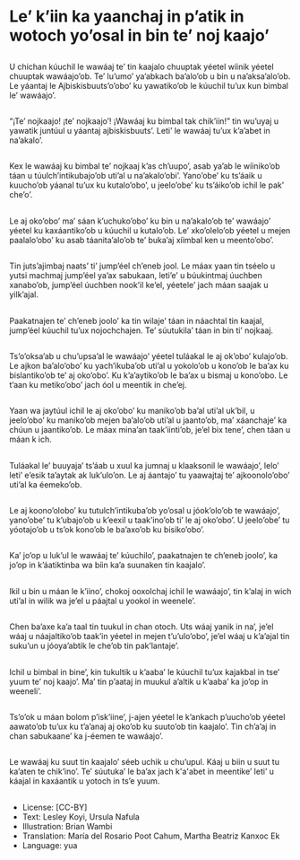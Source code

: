 # Le’ k’iin ka yaanchaj in p’atik in wotoch yo’osal in bin te’ noj kaajo’

##
U chichan kúuchil le wawáaj te’ tin kaajalo chuuptak yéetel wíinik yéetel chuuptak wawáajo’ob. Te’ lu’umo’ ya’abkach ba’alo’ob u bin u na’aksa’alo’ob. Le yáantaj le Ajbiskisbuuts’o’obo’ ku yawatiko’ob le kúuchil tu’ux kun bimbal le’ wawáajo’.

##
“¡Te’ nojkaajo! ¡te’ nojkaajo’! ¡Wawáaj ku bimbal tak chik’iin!” tin wu’uyaj u yawatik juntúul u yáantaj ajbiskisbuuts’. Leti’ le wawáaj tu’ux k’a’abet in na’akalo’.

##
Kex le wawáaj ku bimbal te’ nojkaaj k’as ch’uupo’, asab ya’ab le wíiniko’ob táan u túulch’intikubajo’ob uti’al u na’akalo’obi’. Yano’obe’ ku ts’áaik u kuucho’ob yáanal tu’ux ku kutalo’obo’, u jeelo’obe’ ku ts’áiko’ob ichil le pak’ che’o’.

##
Le aj oko’obo’ ma’ sáan k’uchuko’obo’ ku bin u na’akalo’ob te’ wawáajo’ yéetel ku kaxáantiko’ob u kúuchil u kutalo’ob. Le’ xko’olelo’ob yéetel u mejen paalalo’obo’ ku asab táanita’alo’ob te’ buka’aj xíimbal ken u meento’obo’.

##
Tin juts’ajimbaj naats’ ti’ jump’éel ch’eneb jool. Le máax yaan tin tséelo u yutsi machmaj jump’éel ya’ax sabukaan, leti’e’ u búukintmaj úuchben xanabo’ob, jump’éel úuchben nook’il ke’el, yéetele’ jach máan saajak u yilk’ajal.

##
Paakatnajen te’ ch’eneb joolo’ ka tin wilaje’ táan in náachtal tin kaajal, jump’éel kúuchil tu’ux nojochchajen. Te’ súutukila’ táan in bin ti’ nojkaaj.

##
Ts’o’oksa’ab u chu’upsa’al le wawáajo’ yéetel tuláakal le aj ok’obo’ kulajo’ob. Le ajkon ba’alo’obo’ ku yach’ikuba’ob uti’al u yokolo’ob u kono’ob le ba’ax ku bislantiko’ob te’ aj oko’obo’. Ku k’a’aytiko’ob le ba’ax u bismaj u kono’obo. Le t’aan ku metiko’obo’ jach óol u meentik in che’ej.

##
Yaan wa jaytúul ichil le aj oko’obo’ ku maniko’ob ba’al uti’al uk’bil, u jeelo’obo’ ku maniko’ob mejen ba’alo’ob uti’al u jaanto’ob, ma’ xáanchaje’ ka chúun u jaantiko’ob. Le máax mina’an taak’iinti’ob, je’el bix tene’, chen táan u máan k ich.

##
Tuláakal le’ buuyaja’ ts’áab u xuul ka jumnaj u klaaksonil le wawáajo’, lelo’ leti’ e’esik ta’aytak ak luk’ulo’on. Le aj áantajo’ tu yaawajtaj te’ ajkoonolo’obo’ uti’al ka éemeko’ob.

##
Le aj koono’olobo’ ku tutulch’intikuba’ob yo’osal u jóok’olo’ob te wawáajo’, yano’obe’ tu k’ubajo’ob u k’eexil u taak’ino’ob ti’ le aj oko’obo’. U jeelo’obe’ tu yóotajo’ob u ts’ok kono’ob le ba’axo’ob ku bisiko’obo’.

##
Ka’ jo’op u luk’ul le wawáaj te’ kúuchilo’, paakatnajen te ch’eneb joolo’, ka jo’op in k’áatiktinba wa bíin ka’a suunaken tin kaajalo’.

##
Ikil u bin u máan le k’iino’, chokoj ooxolchaj ichil le wawáajo’, tin k’alaj in wich uti’al in wilik wa je’el u páajtal u yookol in weenele’.

##
Chen ba’axe ka’a taal tin tuukul in chan otoch. Uts wáaj yanik in na’, je’el wáaj u náajaltiko’ob taak’in yéetel in mejen t’u’ulo’obo’, je’el wáaj u k’a’ajal tin suku’un u jóoya’abtik le che’ob tin pak’lantaje’.

##
Ichil u bimbal in bine’, kin tukultik u k’aaba’ le kúuchil tu’ux kajakbal in tse’ yuum te’ noj kaajo’. Ma’ tin p’aataj in muukul a’altik u k’aaba’ ka jo’op in weeneli’.

##
Ts’o’ok u máan bolom p’isk’iine’, j-ajen yéetel le k’ankach p’uucho’ob yéetel aawato’ob tu’ux ku t’a’anaj aj oko’ob ku suuto’ob tin kaajalo’. Tin ch’a’aj in chan sabukaane’ ka j-éemen te wawáajo’.

##
Le wawáaj ku suut tin kaajalo’ séeb uchik u chu’upul. Káaj u biin u suut tu ka’aten te chik’ino’. Te’ súutuka’ le ba’ax jach k'a'abet in meentike’ leti’ u káajal in kaxáantik u yotoch in ts’e yuum.

##
* License: [CC-BY]
* Text: Lesley Koyi, Ursula Nafula
* Illustration: Brian Wambi
* Translation: María del Rosario Poot Cahum, Martha Beatriz Kanxoc Ek
* Language: yua
